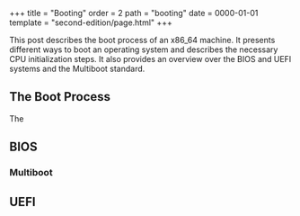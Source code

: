 +++
title = "Booting"
order = 2
path = "booting"
date  = 0000-01-01
template = "second-edition/page.html"
+++

This post describes the boot process of an x86_64 machine. It presents different ways to boot an operating system and describes the necessary CPU initialization steps. It also provides an overview over the BIOS and UEFI systems and the Multiboot standard.

<!-- more -->

## The Boot Process
The


## BIOS

### Multiboot

## UEFI
